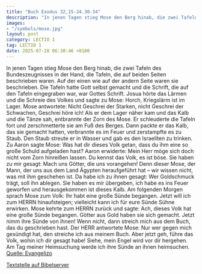```yaml
---
title: "Buch Exodus 32,15-24.30-34"
description: "In jenen Tagen stieg Mose den Berg hinab, die zwei Tafeln des Bundeszeugnisses in der Hand, die Tafeln, die auf beiden Seiten beschrieben waren. Auf der einen wie auf der andern Seite waren sie beschrieben. Die Tafeln hatte Gott selbst gemacht und die Schrift, die auf den Tafeln ...."
images:
- "/symbols/mose.jpg"
layout: post
category: LECTIO 1
tag: LECTIO 1
date: 2025-07-28 06:30:46 +0100
---
```

In jenen Tagen stieg Mose den Berg hinab, die zwei Tafeln des Bundeszeugnisses in der Hand, die Tafeln, die auf beiden Seiten beschrieben waren. Auf der einen wie auf der andern Seite waren sie beschrieben.
Die Tafeln hatte Gott selbst gemacht und die Schrift, die auf den Tafeln eingegraben war, war Gottes Schrift.<!--more-->
Josua hörte das Lärmen und die Schreie des Volkes und sagte zu Mose: Horch, Kriegslärm ist im Lager.
Mose antwortete: Nicht Geschrei der Starken, nicht Geschrei der Schwachen, Geschrei höre ich!
Als er dem Lager näher kam und das Kalb und die Tänze sah, entbrannte der Zorn des Mose. Er schleuderte die Tafeln fort und zerschmetterte sie am Fuß des Berges.
Dann packte er das Kalb, das sie gemacht hatten, verbrannte es im Feuer und zerstampfte es zu Staub. Den Staub streute er in Wasser und gab es den Israeliten zu trinken.
Zu Aaron sagte Mose: Was hat dir dieses Volk getan, dass du ihm eine so große Schuld aufgeladen hast?
Aaron erwiderte: Mein Herr möge sich doch nicht vom Zorn hinreißen lassen. Du kennst das Volk, es ist böse.
Sie haben zu mir gesagt: Mach uns Götter, die uns vorangehen! Denn dieser Mose, der Mann, der uns aus dem Land Ägypten heraufgeführt hat – wir wissen nicht, was mit ihm geschehen ist.
Da habe ich zu ihnen gesagt: Wer Goldschmuck trägt, soll ihn ablegen. Sie haben es mir übergeben, ich habe es ins Feuer geworfen und herausgekommen ist dieses Kalb.
Am folgenden Morgen sprach Mose zum Volk: Ihr habt eine große Sünde begangen. Jetzt will ich zum HERRN hinaufsteigen; vielleicht kann ich für eure Sünde Sühne erwirken.
Mose kehrte zum HERRN zurück und sagte: Ach, dieses Volk hat eine große Sünde begangen. Götter aus Gold haben sie sich gemacht.
Jetzt nimm ihre Sünde von ihnen! Wenn nicht, dann streich mich aus dem Buch, das du geschrieben hast.
Der HERR antwortete Mose: Nur wer gegen mich gesündigt hat, den streiche ich aus meinem Buch.
Aber jetzt geh, führe das Volk, wohin ich dir gesagt habe! Siehe, mein Engel wird vor dir hergehen. Am Tag meiner Heimsuchung werde ich ihre Sünde an ihnen heimsuchen.<br>
[Quelle: Evangelizo](https://evangeliumtagfuertag.org/DE/gospel)

[Textstelle auf Bibelserver](https://www.bibleserver.com/EU/2.Mose32,15-24.30-34)
